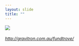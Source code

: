 ```yaml
---
layout: slide
title: ""
---
```


<section>
<a class="stretch" href="http://gravitron.com.au/fundtrove/"><img class="rotate-left" src="{{ site.baseurl }}/assets/images/fundtrove.png"></a>
<h6 class="rotate-left"><a class="external" href="http://gravitron.com.au/fundtrove/">http://gravitron.com.au/fundtrove/</a></h6>
</section>
